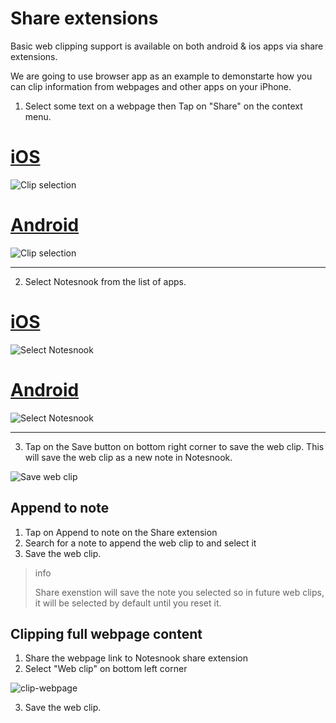 # Share extensions

Basic web clipping support is available on both android & ios apps via share extensions.

We are going to use browser app as an example to demonstarte how you can clip information from webpages and other apps on your iPhone.

1. Select some text on a webpage then Tap on "Share" on the context menu.

# [iOS](#/tab/ios)

![Clip selection](/static/mobile-integration/clip-selection-ios.png)

# [Android](#/tab/android)

![Clip selection](/static/mobile-integration/clip-selection-android.png)

---

2. Select Notesnook from the list of apps.

# [iOS](#/tab/ios)

![Select Notesnook](/static/mobile-integration/select-notesnook-ios.png)

# [Android](#/tab/android)

![Select Notesnook](/static/mobile-integration/select-notesnook-android.png)

---

3. Tap on the Save button on bottom right corner to save the web clip. This will save the web clip as a new note in Notesnook.

![Save web clip](/static/mobile-integration/save-clip-ios.png)

## Append to note

1. Tap on Append to note on the Share extension
2. Search for a note to append the web clip to and select it
3. Save the web clip.

> info
>
> Share exenstion will save the note you selected so in future web clips, it will be selected by default until you reset it.

## Clipping full webpage content

1. Share the webpage link to Notesnook share extension
2. Select "Web clip" on bottom left corner

![clip-webpage](/static/mobile-integration/clip-webpage.png)

3. Save the web clip.
